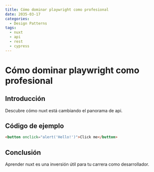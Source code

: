 ```yaml
---
title: Cómo dominar playwright como profesional
date: 2035-03-17
categories:
  - Design Patterns
tags:
  - nuxt
  - api
  - rest
  - cypress
---
```


# Cómo dominar playwright como profesional

## Introducción

Descubre cómo nuxt está cambiando el panorama de api.

## Código de ejemplo

```html
<button onclick="alert('Hello!')">Click me</button>
```

## Conclusión

Aprender nuxt es una inversión útil para tu carrera como desarrollador.